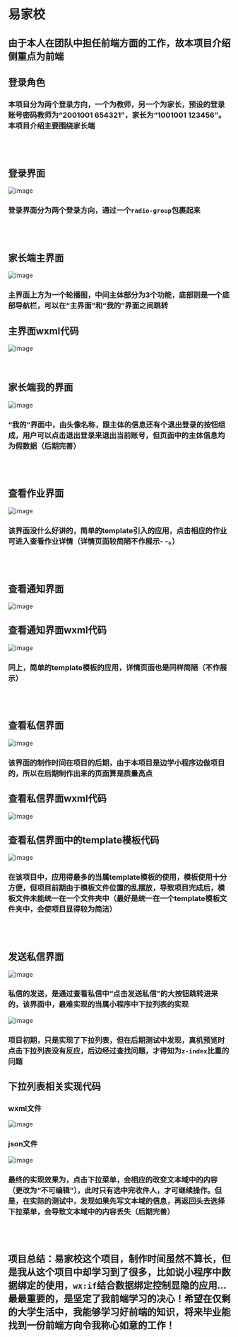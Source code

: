 # 易家校
## 由于本人在团队中担任前端方面的工作，故本项目介绍侧重点为前端
## 登录角色
### 本项目分为两个登录方向，一个为教师，另一个为家长，预设的登录账号密码教师为“2001001  654321”，家长为“1001001  123456”。本项目介绍主要围绕家长端
<br><br>
## 登录界面
![image](https://github.com/xianfengtuandui/Home-school/blob/master/images/登录界面.JPG)
### 登录界面分为两个登录方向，通过一个<code>radio-group</code>包裹起来
<br><br>
## 家长端主界面
![image](https://github.com/xianfengtuandui/Home-school/blob/master/images/家长主界面.PNG)  
### 主界面上方为一个轮播图，中间主体部分为3个功能，底部则是一个底部导航栏，可以在“主界面”和“我的”界面之间跳转
## 主界面wxml代码
![image](https://github.com/xianfengtuandui/Home-school/blob/master/images/parentmain.wxml.PNG)  
<br><br>
## 家长端我的界面
![image](https://github.com/xianfengtuandui/Home-school/blob/master/images/家长我的界面.PNG)
### “我的”界面中，由头像名称，跟主体的信息还有个退出登录的按钮组成，用户可以点击退出登录来退出当前账号，但页面中的主体信息均为假数据（后期完善）
<br><br>
## 查看作业界面
![image](https://github.com/xianfengtuandui/Home-school/blob/master/images/查看作业界面.PNG)
### 该界面没什么好讲的，简单的template引入的应用，点击相应的作业可进入查看作业详情（详情页面较简陋不作展示-  -。）
<br><br>
## 查看通知界面
![image](https://github.com/xianfengtuandui/Home-school/blob/master/images/查询通知界面.PNG)
## 查看通知界面wxml代码
![image](https://github.com/xianfengtuandui/Home-school/blob/master/images/p-messagelist.PNG)
### 同上，简单的template模板的应用，详情页面也是同样简陋（不作展示）
<br><br>
## 查看私信界面
![image](https://github.com/xianfengtuandui/Home-school/blob/master/images/查看私信界面.PNG)
### 该界面的制作时间在项目的后期，由于本项目是边学小程序边做项目的，所以在后期制作出来的页面算是质量高点
## 查看私信界面wxml代码
![image](https://github.com/xianfengtuandui/Home-school/blob/master/images/p-notifications.wxml.PNG)
## 查看私信界面中的template模板代码
![image](https://github.com/xianfengtuandui/Home-school/blob/master/images/p-notifications-template.PNG)
### 在该项目中，应用得最多的当属template模板的使用，模板使用十分方便，但项目前期由于模板文件位置的乱摆放，导致项目完成后，模板文件未能统一在一个文件夹中（最好是统一在一个template模板文件夹中，会使项目显得较为简洁）
<br><br>
## 发送私信界面
![image](https://github.com/xianfengtuandui/Home-school/blob/master/images/发送私信界面.PNG) 
### 私信的发送，是通过查看私信中“点击发送私信”的大按钮跳转进来的，该界面中，最难实现的当属小程序中下拉列表的实现
![image](https://github.com/xianfengtuandui/Home-school/blob/master/images/发送私信界面下拉列表实现效果.PNG) 
### 项目初期，只是实现了下拉列表，但在后期测试中发现，真机预览时点击下拉列表没有反应，后边经过查找问题，才得知为<code>z-index</code>比重的问题
## 下拉列表相关实现代码
### wxml文件
![image](https://github.com/xianfengtuandui/Home-school/blob/master/images/收件人下拉列表实现.PNG) 
### json文件
![image](https://github.com/xianfengtuandui/Home-school/blob/master/images/收件人下拉列表实现2.PNG) 
### 最终的实现效果为，点击下拉菜单，会相应的改变文本域中的内容（更改为“不可编辑”），此时只有选中完收件人，才可继续操作。但是，在实际的测试中，发现如果先写文本域的信息，再返回头去选择下拉菜单，会导致文本域中的内容丢失（后期完善）
<br><br>
## 项目总结：易家校这个项目，制作时间虽然不算长，但是我从这个项目中却学习到了很多，比如说小程序中数据绑定的使用，<code>wx:if</code>结合数据绑定控制显隐的应用...最最重要的，是坚定了我前端学习的决心！希望在仅剩的大学生活中，我能够学习好前端的知识，将来毕业能找到一份前端方向令我称心如意的工作！

